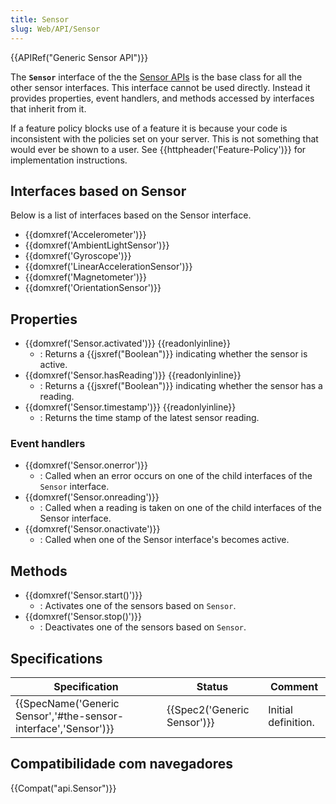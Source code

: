 ```yaml
---
title: Sensor
slug: Web/API/Sensor
---
```


{{APIRef("Generic Sensor API")}}

The **`Sensor`** interface of the the [Sensor APIs](/docs/Web/API/Sensor_APIs) is the base class for all the other sensor interfaces. This interface cannot be used directly. Instead it provides properties, event handlers, and methods accessed by interfaces that inherit from it.

If a feature policy blocks use of a feature it is because your code is inconsistent with the policies set on your server. This is not something that would ever be shown to a user. See {{httpheader('Feature-Policy')}} for implementation instructions.

## Interfaces based on Sensor

Below is a list of interfaces based on the Sensor interface.

- {{domxref('Accelerometer')}}
- {{domxref('AmbientLightSensor')}}
- {{domxref('Gyroscope')}}
- {{domxref('LinearAccelerationSensor')}}
- {{domxref('Magnetometer')}}
- {{domxref('OrientationSensor')}}

## Properties

- {{domxref('Sensor.activated')}} {{readonlyinline}}
  - : Returns a {{jsxref("Boolean")}} indicating whether the sensor is active.
- {{domxref('Sensor.hasReading')}} {{readonlyinline}}
  - : Returns a {{jsxref("Boolean")}} indicating whether the sensor has a reading.
- {{domxref('Sensor.timestamp')}} {{readonlyinline}}
  - : Returns the time stamp of the latest sensor reading.

### Event handlers

- {{domxref('Sensor.onerror')}}
  - : Called when an error occurs on one of the child interfaces of the `Sensor` interface.
- {{domxref('Sensor.onreading')}}
  - : Called when a reading is taken on one of the child interfaces of the Sensor interface.
- {{domxref('Sensor.onactivate')}}
  - : Called when one of the Sensor interface's becomes active.

## Methods

- {{domxref('Sensor.start()')}}
  - : Activates one of the sensors based on `Sensor`.
- {{domxref('Sensor.stop()')}}
  - : Deactivates one of the sensors based on `Sensor`.

## Specifications

| Specification                                                                        | Status                               | Comment             |
| ------------------------------------------------------------------------------------ | ------------------------------------ | ------------------- |
| {{SpecName('Generic Sensor','#the-sensor-interface','Sensor')}} | {{Spec2('Generic Sensor')}} | Initial definition. |

## Compatibilidade com navegadores

{{Compat("api.Sensor")}}
